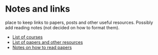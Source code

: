 # Notes and links
place to keep links to papers, posts and other useful resources. Possibly add reading notes (not decided on how to format them).
- [List of courses](List-of-courses.md)
- [List of papers and other resources](things_to_read.MD)
- [Notes on how to read papers](/on_reading_papers/howtoreadapaper_05Oct19.pdf)

